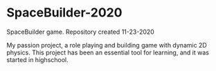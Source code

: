 # SpaceBuilder-2020
SpaceBuilder game. Repository created 11-23-2020

My passion project, a role playing and building game with dynamic 2D physics. This project has been an essential tool for learning, and it was started in highschool.
